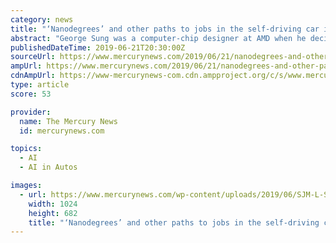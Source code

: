 ```yaml
---
category: news
title: "‘Nanodegrees’ and other paths to jobs in the self-driving car industry"
abstract: "George Sung was a computer-chip designer at AMD when he decided the future was in machine learning and artificial intelligence ... which was eventually spun off as Waymo. Now, Thrun says, “No self-driving company I know doesn’t have someone from ..."
publishedDateTime: 2019-06-21T20:30:00Z
sourceUrl: https://www.mercurynews.com/2019/06/21/nanodegrees-and-other-paths-to-jobs-in-the-self-driving-car-industry/
ampUrl: https://www.mercurynews.com/2019/06/21/nanodegrees-and-other-paths-to-jobs-in-the-self-driving-car-industry/amp/
cdnAmpUrl: https://www-mercurynews-com.cdn.ampproject.org/c/s/www.mercurynews.com/2019/06/21/nanodegrees-and-other-paths-to-jobs-in-the-self-driving-car-industry/amp/
type: article
score: 53

provider:
  name: The Mercury News
  id: mercurynews.com

topics:
  - AI
  - AI in Autos

images:
  - url: https://www.mercurynews.com/wp-content/uploads/2019/06/SJM-L-SELFDRIVE-0615-314.jpg?w=1024&amp;h=683
    width: 1024
    height: 682
    title: "‘Nanodegrees’ and other paths to jobs in the self-driving car industry"
---
```

